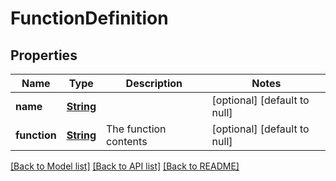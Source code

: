 # FunctionDefinition
## Properties

Name | Type | Description | Notes
------------ | ------------- | ------------- | -------------
**name** | [**String**](string.md) |  | [optional] [default to null]
**function** | [**String**](string.md) | The function contents | [optional] [default to null]

[[Back to Model list]](../README.md#documentation-for-models) [[Back to API list]](../README.md#documentation-for-api-endpoints) [[Back to README]](../README.md)

